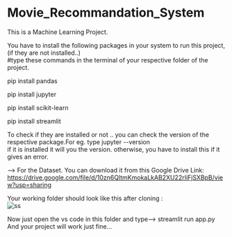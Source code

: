 # Movie_Recommandation_System
This is a Machine Learning Project. <br>

You have to install the following packages in your system to run this project, (if they are not installed..) <br>
#type these commands in the terminal of your respective folder of the project.

pip install pandas <br>

pip install jupyter <br>

pip install scikit-learn <br>

pip install streamlit <br>

To check if they are installed or not .. you can check the version of the respective package.For eg. type  jupyter --version  <br> if it is installed it will you the version. otherwise, you have to install this if it gives an error. <br>

-->  For the Dataset. You can download it from this Google Drive Link: https://drive.google.com/file/d/10zn6QltmKmokaLkAB2XU22rIiFjSXBpB/view?usp=sharing <br>

Your working folder should look like this after cloning : <br>
![ss](https://github.com/AdhishthanAshok/Movie_Recommandation_System/assets/96656037/d7d0c737-5d35-4c44-8f30-4c739f02999f)

Now just open the vs code in this folder and type--> streamlit run app.py <br>
And your project will work just fine...
